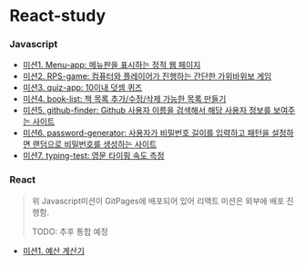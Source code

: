 # React-study

### Javascript

- [미션1. Menu-app: 메뉴판을 표시하는 정적 웹 페이지](https://rim0703.github.io/React-study/Javascript/1-menu/)
- [미션2. RPS-game: 컴퓨터와 플레이어가 진행하는 간단한 가위바위보 게임](https://rim0703.github.io/React-study/Javascript/2-RPS-game)
- [미션3. quiz-app: 10이내 덧셈 퀴즈](https://rim0703.github.io/React-study/Javascript/3-quiz-app)
- [미션4. book-list: 책 목록 추가/수정/삭제 가능한 목록 만들기](https://rim0703.github.io/React-study/Javascript/4-book-list)
- [미션5. github-finder: Github 사용자 이름을 검색해서 해당 사용자 정보를 보여주는 사이트](https://rim0703.github.io/React-study/Javascript/5-github-finder)
- [미션6. password-generator: 사용자가 비밀번호 길이를 입력하고 패턴을 설정하면 랜덤으로 비밀번호를 생성하는 사이트](https://rim0703.github.io/React-study/Javascript/6-pw-generator)
- [미션7. typing-test: 영문 타이핑 속도 측정](https://rim0703.github.io/React-study/Javascript/7-typing-test)

### React

> 위 Javascript미션이 GitPages에 배포되어 있어 리액트 미션은 외부에 배포 진행함.
> 
> TODO: 추후 통합 예정

- [미션1. 예산 계산기](https://gentle-starburst-b5ca45.netlify.app/)